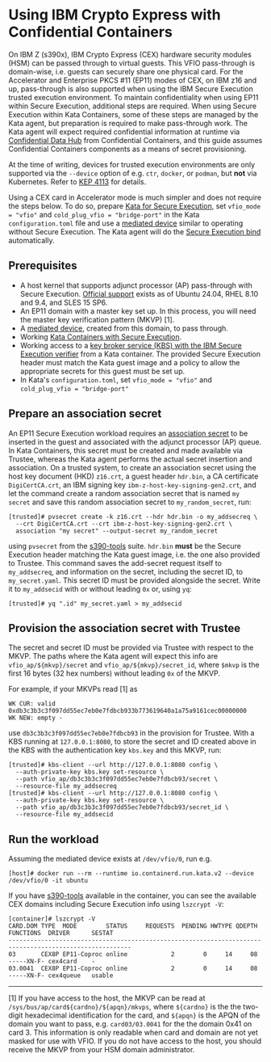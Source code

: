 # Using IBM Crypto Express with Confidential Containers

On IBM Z (s390x), IBM Crypto Express (CEX) hardware security modules (HSM) can be passed through to virtual guests.
This VFIO pass-through is domain-wise, i.e. guests can securely share one physical card.
For the Accelerator and Enterprise PKCS #11 (EP11) modes of CEX, on IBM z16 and up, pass-through is also supported when using the IBM Secure Execution trusted execution environment.
To maintain confidentiality when using EP11 within Secure Execution, additional steps are required.
When using Secure Execution within Kata Containers, some of these steps are managed by the Kata agent, but preparation is required to make pass-through work.
The Kata agent will expect required confidential information at runtime via [Confidential Data Hub](https://github.com/confidential-containers/guest-components/tree/main/confidential-data-hub) from Confidential Containers, and this guide assumes Confidential Containers components as a means of secret provisioning.

At the time of writing, devices for trusted execution environments are only supported via the `--device` option of e.g. `ctr`, `docker`, or `podman`, but **not** via Kubernetes.
Refer to [KEP 4113](https://github.com/kubernetes/enhancements/pull/4113) for details.

Using a CEX card in Accelerator mode is much simpler and does not require the steps below.
To do so, prepare [Kata for Secure Execution](../how-to/how-to-run-kata-containers-with-SE-VMs.md), set `vfio_mode = "vfio"` and `cold_plug_vfio = "bridge-port"` in the Kata `configuration.toml` file and use a [mediated device](../../src/runtime/virtcontainers/README.md#how-to-pass-a-device-using-vfio-ap-passthrough) similar to operating without Secure Execution.
The Kata agent will do the [Secure Execution bind](https://www.ibm.com/docs/en/linux-on-systems?topic=adapters-accelerator-mode) automatically.

## Prerequisites

- A host kernel that supports adjunct processor (AP) pass-through with Secure Execution. [Official support](https://www.ibm.com/docs/en/linux-on-systems?topic=restrictions-required-software) exists as of Ubuntu 24.04, RHEL 8.10 and 9.4, and SLES 15 SP6.
- An EP11 domain with a master key set up. In this process, you will need the master key verification pattern (MKVP) [1].
- A [mediated device](../../src/runtime/virtcontainers/README.md#how-to-pass-a-device-using-vfio-ap-passthrough), created from this domain, to pass through.
- Working [Kata Containers with Secure Execution](../how-to/how-to-run-kata-containers-with-SE-VMs.md).
- Working access to a [key broker service (KBS) with the IBM Secure Execution verifier](https://github.com/confidential-containers/trustee/blob/main/deps/verifier/src/se/README.md) from a Kata container. The provided Secure Execution header must match the Kata guest image and a policy to allow the appropriate secrets for this guest must be set up.
- In Kata's `configuration.toml`, set `vfio_mode = "vfio"` and `cold_plug_vfio = "bridge-port"`

## Prepare an association secret

An EP11 Secure Execution workload requires an [association secret](https://www.ibm.com/docs/en/linux-on-systems?topic=adapters-ep11-mode) to be inserted in the guest and associated with the adjunct processor (AP) queue.
In Kata Containers, this secret must be created and made available via Trustee, whereas the Kata agent performs the actual secret insertion and association.
On a trusted system, to create an association secret using the host key document (HKD) `z16.crt`, a guest header `hdr.bin`, a CA certificate `DigiCertCA.crt`, an IBM signing key `ibm-z-host-key-signing-gen2.crt`, and let the command create a random association secret that is named `my secret` and save this random association secret to `my_random_secret`, run:

```
[trusted]# pvsecret create -k z16.crt --hdr hdr.bin -o my_addsecreq \
  --crt DigiCertCA.crt --crt ibm-z-host-key-signing-gen2.crt \
  association "my secret" --output-secret my_random_secret
```

using `pvsecret` from the [s390-tools](https://github.com/ibm-s390-linux/s390-tools) suite.
`hdr.bin` **must** be the Secure Execution header matching the Kata guest image, i.e. the one also provided to Trustee.
This command saves the add-secret request itself to `my_addsecreq`, and information on the secret, including the secret ID, to `my_secret.yaml`.
This secret ID must be provided alongside the secret.
Write it to `my_addsecid` with or without leading `0x` or, using `yq`:

```
[trusted]# yq ".id" my_secret.yaml > my_addsecid
```

## Provision the association secret with Trustee

The secret and secret ID must be provided via Trustee with respect to the MKVP.
The paths where the Kata agent will expect this info are `vfio_ap/${mkvp}/secret` and `vfio_ap/${mkvp}/secret_id`, where `$mkvp` is the first 16 bytes (32 hex numbers) without leading `0x` of the MKVP.

For example, if your MKVPs read [1] as

```
WK CUR: valid 0xdb3c3b3c3f097dd55ec7eb0e7fdbcb933b773619640a1a75a9161cec00000000
WK NEW: empty -
```

use `db3c3b3c3f097dd55ec7eb0e7fdbcb93` in the provision for Trustee.
With a KBS running at `127.0.0.1:8080`, to store the secret and ID created above in the KBS with the authentication key `kbs.key` and this MKVP, run:

```
[trusted]# kbs-client --url http://127.0.0.1:8080 config \
  --auth-private-key kbs.key set-resource \
  --path vfio_ap/db3c3b3c3f097dd55ec7eb0e7fdbcb93/secret \
  --resource-file my_addsecreq
[trusted]# kbs-client --url http://127.0.0.1:8080 config \
  --auth-private-key kbs.key set-resource \
  --path vfio_ap/db3c3b3c3f097dd55ec7eb0e7fdbcb93/secret_id \
  --resource-file my_addsecid
```

## Run the workload

Assuming the mediated device exists at `/dev/vfio/0`, run e.g.

```
[host]# docker run --rm --runtime io.containerd.run.kata.v2 --device /dev/vfio/0 -it ubuntu
```

If you have [s390-tools](https://github.com/ibm-s390-linux/s390-tools) available in the container, you can see the available CEX domains including Secure Execution info using `lszcrypt -V`:

```
[container]# lszcrypt -V
CARD.DOM TYPE  MODE        STATUS     REQUESTS  PENDING HWTYPE QDEPTH FUNCTIONS  DRIVER      SESTAT     
--------------------------------------------------------------------------------------------------------
03       CEX8P EP11-Coproc online            2        0     14     08 -----XN-F- cex4card    -          
03.0041  CEX8P EP11-Coproc online            2        0     14     08 -----XN-F- cex4queue   usable     
```

---

[1] If you have access to the host, the MKVP can be read at `/sys/bus/ap/card${cardno}/${apqn}/mkvps`, where `${cardno}` is the the two-digit hexadecimal identification for the card, and `${apqn}` is the APQN of the domain you want to pass, e.g. `card03/03.0041` for the the domain 0x41 on card 3.
This information is only readable when card and domain are not yet masked for use with VFIO.
If you do not have access to the host, you should receive the MKVP from your HSM domain administrator.
